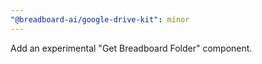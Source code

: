 ```yaml
---
"@breadboard-ai/google-drive-kit": minor
---
```


Add an experimental "Get Breadboard Folder" component.
